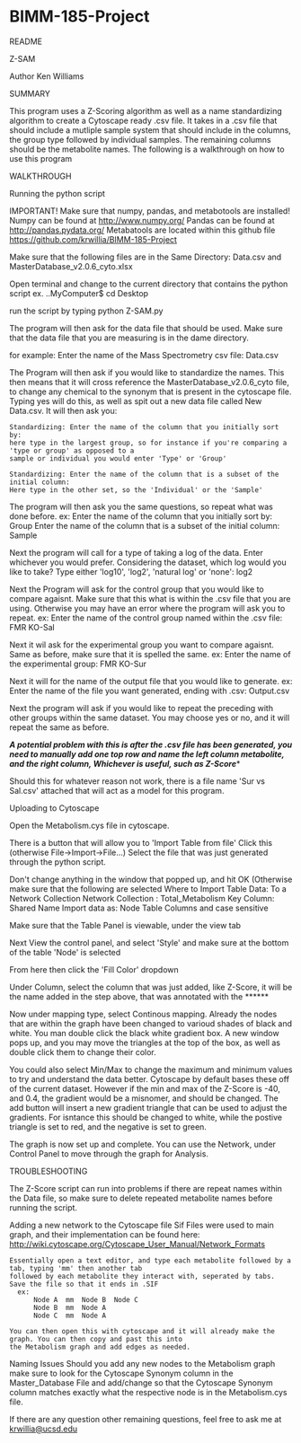 BIMM-185-Project
================
README


Z-SAM

Author Ken Williams



SUMMARY

This program uses a Z-Scoring algorithm as well as a name standardizing algorithm to create a Cytoscape ready .csv file.
It takes in a .csv file that should include a mutliple sample system that should include in the columns, the 
group type followed by individual samples. The remaining columns should be the metabolite names. 
The following is a walkthrough on how to use this program



WALKTHROUGH

Running the python script


  IMPORTANT! Make sure that numpy, pandas, and metabotools are installed!
  Numpy can be found at http://www.numpy.org/
  Pandas can be found at http://pandas.pydata.org/
  Metabatools are located within this github file https://github.com/krwillia/BIMM-185-Project
  
  Make sure that the following files are in the Same Directory:
    Data.csv and MasterDatabase_v2.0.6_cyto.xlsx

  Open terminal and change to the current directory that contains the python script
    ex. ..MyComputer$ cd Desktop

  run the script by typing
    python Z-SAM.py

  The program will then ask for the data file that should be used.
  Make sure that the data file that you are measuring is in the dame directory.

  for example:
    Enter the name of the Mass Spectrometry csv file:  Data.csv

  The Program will then ask if you would like to standardize the names. This then means that it will cross reference 
  the MasterDatabase_v2.0.6_cyto file, to change any chemical to the synonym that is present in the cytoscape file. 
  Typing yes will do this, as well as spit out a new data file called New Data.csv. It will then ask you:
  
    Standardizing: Enter the name of the column that you initially sort by: 
    here type in the largest group, so for instance if you're comparing a 'type or group' as opposed to a 
    sample or individual you would enter 'Type' or 'Group'
    
    Standardizing: Enter the name of the column that is a subset of the initial column: 
    Here type in the other set, so the 'Individual' or the 'Sample'
  
  The program will then ask you the same questions, so repeat what was done before.
  ex:
    Enter the name of the column that you initially sort by: Group
    Enter the name of the column that is a subset of the initial column: Sample
    
  Next the program will call for a type of taking a log of the data.
  Enter whichever you would prefer.
    Considering the dataset, which log would you like to take? Type either 'log10', 'log2', 'natural log' or 'none': log2
    
  Next the Program will ask for the control group that you would like to compare agaisnt. Make sure that this what is
  within the .csv file that you are using. Otherwise you may have an error where the program will ask you to repeat.
  ex:
    Enter the name of the control group named within the .csv file: FMR KO-Sal
    
  Next it wil ask for the experimental group you want to compare agaisnt.
  Same as before, make sure that it is spelled the same.
  ex:
    Enter the name of the experimental group: FMR KO-Sur
    
  Next it will for the name of the output file that you would like to generate.
  ex:
    Enter the name of the file you want generated, ending with .csv: Output.csv
    
  Next the program will ask if you would like to repeat the preceding with other groups within the same dataset.
  You may choose yes or no, and it will repeat the same as before.
  
  *****A potential problem with this is after the .csv file has been generated, you need to manually add one top row
  and name the left column metabolite, and the right column, Whichever is useful, such as Z-Score******
  
  Should this for whatever reason not work, there is a file name 'Sur vs Sal.csv' attached that will act
  as a model for this program.
  
Uploading to Cytoscape

  Open the Metabolism.cys file in cytoscape.
  
  There is a button that will allow you to 'Import Table from file' Click this (otherwise File->Import->File...)
  Select the file that was just generated through the python script.
  
  Don't change anything in the window that popped up, and hit OK
  (Otherwise make sure that the following are selected
    Where to Import Table Data: To a Network Collection
    Network Collection : Total_Metabolism
    Key Column: Shared Name
    Import data as: Node Table Columns
    and case sensitive
    
  Make sure that the Table Panel is viewable, under the view tab
  
  Next View the control panel, and select 'Style' and make sure at the bottom of the table 'Node' is selected
  
  From here then click the 'Fill Color' dropdown
  
  Under Column, select the column that was just added, like Z-Score, it will be the name added in the step above,
  that was annotated with the ******
  
  Now under mapping type, select Continous mapping. Already the nodes that are within the graph have been changed 
  to varioud shades of black and white. You man double click the black white gradient box. 
  A new window pops up, and you may move the triangles at the top of the box, as well as double click them to change
  their color.
  
  You could also select Min/Max to change the maximum and minimum values to try and understand the data better. 
  Cytoscape by default bases these off of the current dataset. However if the min and max of the Z-Score is -40, and 
  0.4, the gradient would be a misnomer, and should be changed. 
  The add button will insert a new gradient triangle that can be used to adjust the gradients. For isntance this
  should be changed to white, while the postive triangle is set to red, and the negative is set to green.
  
  The graph is now set up and complete. You can use the Network, under Control Panel to move through the graph for
  Analysis.
  
  
TROUBLESHOOTING
  
  The Z-Score script can run into problems if there are repeat names within the Data file, so make sure to 
  delete repeated metabolite names before running the script.
  
  Adding a new network to the Cytoscape file
    Sif Files were used to main graph, and their implementation can be found here:
    http://wiki.cytoscape.org/Cytoscape_User_Manual/Network_Formats
    
    Essentially open a text editor, and type each metabolite followed by a tab, typing 'mm' then another tab
    followed by each metabolite they interact with, seperated by tabs. Save the file so that it ends in .SIF
      ex:
          Node A  mm  Node B  Node C
          Node B  mm  Node A
          Node C  mm  Node A  
          
    You can then open this with cytoscape and it will already make the graph. You can then copy and past this into
    the Metabolism graph and add edges as needed. 
    
  Naming Issues
    Should you add any new nodes to the Metabolism graph make sure to look for the Cytoscape Synonym column in the 
    Master_Database File and add/change so that the Cytoscape Synonym column matches exactly what the respective node
    is in the Metabolism.cys file.
    
  If there are any question other remaining questions, feel free to ask me at krwillia@ucsd.edu
          
  
  
  
  
    
  
    



